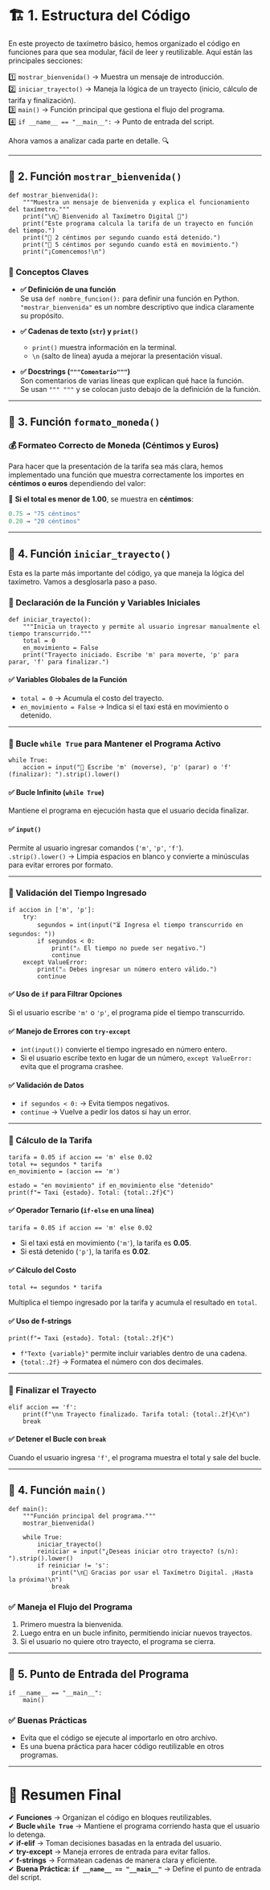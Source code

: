 # 🏗 1. Estructura del Código

En este proyecto de taxímetro básico, hemos organizado el código en funciones para que sea modular, fácil de leer y reutilizable. Aquí están las principales secciones:

1️⃣ `mostrar_bienvenida()` → Muestra un mensaje de introducción.  
2️⃣ `iniciar_trayecto()` → Maneja la lógica de un trayecto (inicio, cálculo de tarifa y finalización).  
3️⃣ `main()` → Función principal que gestiona el flujo del programa.  
4️⃣ `if __name__ == "__main__":` → Punto de entrada del script.

Ahora vamos a analizar cada parte en detalle. 🔍

---

## 📌 2. Función `mostrar_bienvenida()`

```
def mostrar_bienvenida():
    """Muestra un mensaje de bienvenida y explica el funcionamiento del taxímetro."""
    print("\n🚖 Bienvenido al Taxímetro Digital 🚖")
    print("Este programa calcula la tarifa de un trayecto en función del tiempo.")
    print("🔹 2 céntimos por segundo cuando está detenido.")
    print("🔹 5 céntimos por segundo cuando está en movimiento.")
    print("¡Comencemos!\n")
```

### 🔎 Conceptos Claves

- **✅ Definición de una función**  
  Se usa `def nombre_funcion():` para definir una función en Python.  
  `"mostrar_bienvenida"` es un nombre descriptivo que indica claramente su propósito.

- **✅ Cadenas de texto (`str`) y `print()`**

  - `print()` muestra información en la terminal.
  - `\n` (salto de línea) ayuda a mejorar la presentación visual.

- **✅ Docstrings (`"""Comentario"""`)**  
  Son comentarios de varias líneas que explican qué hace la función.  
  Se usan `""" """` y se colocan justo debajo de la definición de la función.

---

## 📌 3. Función `formato_moneda()`

### 💰 Formateo Correcto de Moneda (Céntimos y Euros)

Para hacer que la presentación de la tarifa sea más clara, hemos implementado una función que muestra correctamente los importes en **céntimos o euros** dependiendo del valor:

🔹 **Si el total es menor de 1.00**, se muestra en **céntimos**:

```python
0.75 → "75 céntimos"
0.20 → "20 céntimos"

```

---

## 📌 4. Función `iniciar_trayecto()`

Esta es la parte más importante del código, ya que maneja la lógica del taxímetro. Vamos a desglosarla paso a paso.

### 🔹 Declaración de la Función y Variables Iniciales

```
def iniciar_trayecto():
    """Inicia un trayecto y permite al usuario ingresar manualmente el tiempo transcurrido."""
    total = 0
    en_movimiento = False
    print("Trayecto iniciado. Escribe 'm' para moverte, 'p' para parar, 'f' para finalizar.")
```

#### ✅ Variables Globales de la Función

- `total = 0` → Acumula el costo del trayecto.
- `en_movimiento = False` → Indica si el taxi está en movimiento o detenido.

---

### 🔹 Bucle `while True` para Mantener el Programa Activo

```
while True:
    accion = input("🚗 Escribe 'm' (moverse), 'p' (parar) o 'f' (finalizar): ").strip().lower()
```

#### ✅ Bucle Infinito (`while True`)

Mantiene el programa en ejecución hasta que el usuario decida finalizar.

#### ✅ `input()`

Permite al usuario ingresar comandos (`'m'`, `'p'`, `'f'`).  
`.strip().lower()` → Limpia espacios en blanco y convierte a minúsculas para evitar errores por formato.

---

### 🔹 Validación del Tiempo Ingresado

```
if accion in ['m', 'p']:
    try:
        segundos = int(input("⏳ Ingresa el tiempo transcurrido en segundos: "))
        if segundos < 0:
            print("⚠️ El tiempo no puede ser negativo.")
            continue
    except ValueError:
        print("⚠️ Debes ingresar un número entero válido.")
        continue
```

#### ✅ Uso de `if` para Filtrar Opciones

Si el usuario escribe `'m'` o `'p'`, el programa pide el tiempo transcurrido.

#### ✅ Manejo de Errores con `try-except`

- `int(input())` convierte el tiempo ingresado en número entero.
- Si el usuario escribe texto en lugar de un número, `except ValueError:` evita que el programa crashee.

#### ✅ Validación de Datos

- `if segundos < 0:` → Evita tiempos negativos.
- `continue` → Vuelve a pedir los datos si hay un error.

---

### 🔹 Cálculo de la Tarifa

```
tarifa = 0.05 if accion == 'm' else 0.02
total += segundos * tarifa
en_movimiento = (accion == 'm')

estado = "en movimiento" if en_movimiento else "detenido"
print(f"➡️ Taxi {estado}. Total: {total:.2f}€")
```

#### ✅ Operador Ternario (`if-else` en una línea)

```
tarifa = 0.05 if accion == 'm' else 0.02
```

- Si el taxi está en movimiento (`'m'`), la tarifa es **0.05**.
- Si está detenido (`'p'`), la tarifa es **0.02**.

#### ✅ Cálculo del Costo

```
total += segundos * tarifa
```

Multiplica el tiempo ingresado por la tarifa y acumula el resultado en `total`.

#### ✅ Uso de f-strings

```
print(f"➡️ Taxi {estado}. Total: {total:.2f}€")
```

- `f"Texto {variable}"` permite incluir variables dentro de una cadena.
- `{total:.2f}` → Formatea el número con dos decimales.

---

### 🔹 Finalizar el Trayecto

```
elif accion == 'f':
    print(f"\n🔚 Trayecto finalizado. Tarifa total: {total:.2f}€\n")
    break
```

#### ✅ Detener el Bucle con `break`

Cuando el usuario ingresa `'f'`, el programa muestra el total y sale del bucle.

---

## 📌 4. Función `main()`

```
def main():
    """Función principal del programa."""
    mostrar_bienvenida()

    while True:
        iniciar_trayecto()
        reiniciar = input("¿Deseas iniciar otro trayecto? (s/n): ").strip().lower()
        if reiniciar != 's':
            print("\n👋 Gracias por usar el Taxímetro Digital. ¡Hasta la próxima!\n")
            break
```

### ✅ Maneja el Flujo del Programa

1. Primero muestra la bienvenida.
2. Luego entra en un bucle infinito, permitiendo iniciar nuevos trayectos.
3. Si el usuario no quiere otro trayecto, el programa se cierra.

---

## 📌 5. Punto de Entrada del Programa

```
if __name__ == "__main__":
    main()
```

### ✅ Buenas Prácticas

- Evita que el código se ejecute al importarlo en otro archivo.
- Es una buena práctica para hacer código reutilizable en otros programas.

---

# 🎯 Resumen Final

✔ **Funciones** → Organizan el código en bloques reutilizables.  
✔ **Bucle `while True`** → Mantiene el programa corriendo hasta que el usuario lo detenga.  
✔ **if-elif** → Toman decisiones basadas en la entrada del usuario.  
✔ **try-except** → Maneja errores de entrada para evitar fallos.  
✔ **f-strings** → Formatean cadenas de manera clara y eficiente.  
✔ **Buena Práctica: `if __name__ == "__main__"`** → Define el punto de entrada del script.

```

```
